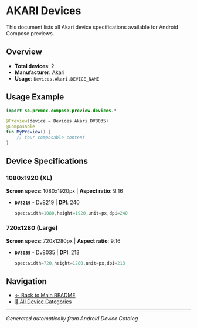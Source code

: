 # AKARI Devices

This document lists all Akari device specifications available for Android Compose previews.

## Overview

- **Total devices**: 2
- **Manufacturer**: Akari
- **Usage**: `Devices.Akari.DEVICE_NAME`

## Usage Example

```kotlin
import se.premex.compose.preview.devices.*

@Preview(device = Devices.Akari.DV8035)
@Composable
fun MyPreview() {
    // Your composable content
}
```

## Device Specifications

### 1080x1920 (XL)

**Screen specs**: 1080x1920px | **Aspect ratio**: 9:16

- **`DV8219`** - Dv8219 | **DPI**: 240
  ```kotlin
  spec:width=1080,height=1920,unit=px,dpi=240
  ```

### 720x1280 (Large)

**Screen specs**: 720x1280px | **Aspect ratio**: 9:16

- **`DV8035`** - Dv8035 | **DPI**: 213
  ```kotlin
  spec:width=720,height=1280,unit=px,dpi=213
  ```

## Navigation

- [← Back to Main README](../../README.md)
- [📱 All Device Categories](../README.md)

---
*Generated automatically from Android Device Catalog*
